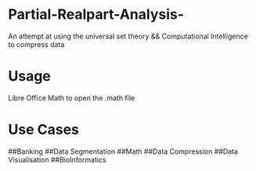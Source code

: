 # Partial-Realpart-Analysis-
An attempt at using the universal set theory &amp;&amp; Computational Intelligence  to compress data 


# Usage 
Libre Office Math to open the .math file 


# Use Cases
 ##Banking 
 ##Data Segmentation
 ##Math
 ##Data Compression 
 ##Data Visualisation
 ##BioInformatics 
 

